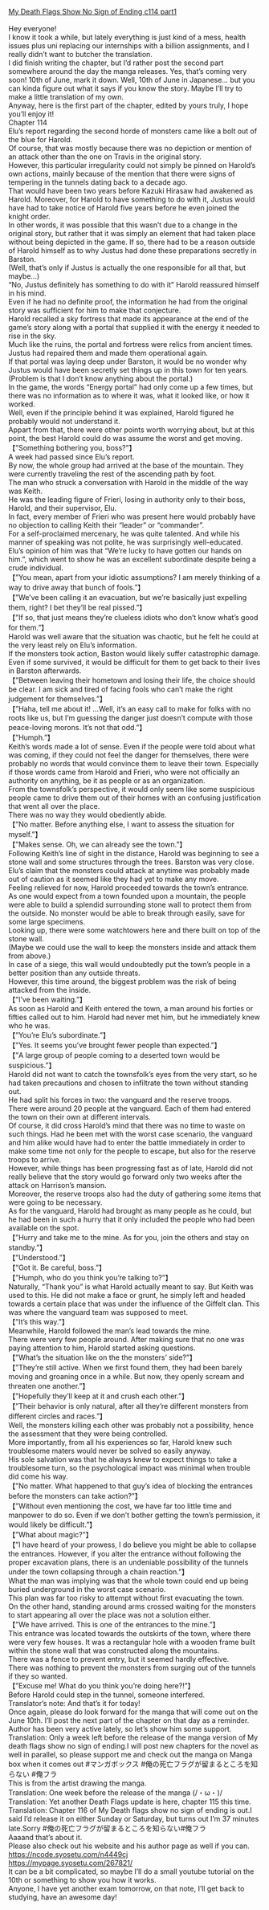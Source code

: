 [My Death Flags Show No Sign of Ending c114 part1](https://defiring.com/2020/06/04/my-death-flags-show-no-sign-of-ending-chapter-114-part-1/?utm_source=rss&amp,utm_medium=rss&amp,utm_campaign=my-death-flags-show-no-sign-of-ending-chapter-114-part-1)
<br/><br/>
Hey everyone!<br/>
I know it took a while, but lately everything is just kind of a mess, health issues plus uni replacing our internships with a billion assignments, and I really didn’t want to butcher the translation.<br/>
I did finish writing the chapter, but I’d rather post the second part somewhere around the day the manga releases. Yes, that’s coming very soon! 10th of June, mark it down. Well, 10th of June in Japanese… but you can kinda figure out what it says if you know the story. Maybe I’ll try to make a little translation of my own.<br/>
Anyway, here is the first part of the chapter, edited by yours truly, I hope you’ll enjoy it!<br/>
Chapter 114<br/>
Elu’s report regarding the second horde of monsters came like a bolt out of the blue for Harold. <br/>
Of course, that was mostly because there was no depiction or mention of an attack other than the one on Travis in the original story. <br/>
However, this particular irregularity could not simply be pinned on Harold’s own actions, mainly because of the mention that there were signs of tempering in the tunnels dating back to a decade ago. <br/>
That would have been two years before Kazuki Hirasaw had awakened as Harold. Moreover, for Harold to have something to do with it, Justus would have had to take notice of Harold five years before he even joined the knight order. <br/>
In other words, it was possible that this wasn’t due to a change in the original story, but rather that it was simply an element that had taken place without being depicted in the game. If so, there had to be a reason outside of Harold himself as to why Justus had done these preparations secretly in Barston. <br/>
(Well, that’s only if Justus is actually the one responsible for all that, but maybe…)<br/>
“No, Justus definitely has something to do with it” Harold reassured himself in his mind. <br/>
Even if he had no definite proof, the information he had from the original story was sufficient for him to make that conjecture. <br/>
Harold recalled a sky fortress that made its appearance at the end of the game’s story along with a portal that supplied it with the energy it needed to rise in the sky.<br/>
Much like the ruins, the portal and fortress were relics from ancient times. Justus had repaired them and made them operational again.<br/>
If that portal was laying deep under Barston, it would be no wonder why Justus would have been secretly set things up in this town for ten years. <br/>
(Problem is that I don’t know anything about the portal.)<br/>
In the game, the words “Energy portal” had only come up a few times, but there was no information as to where it was, what it looked like, or how it worked. <br/>
Well, even if the principle behind it was explained, Harold figured he probably would not understand it. <br/>
Appart from that, there were other points worth worrying about, but at this point, the best Harold could do was assume the worst and get moving. <br/>
【”Something bothering you, boss?”】<br/>
A week had passed since Elu’s report. <br/>
By now, the whole group had arrived at the base of the mountain. They were currently traveling the rest of the ascending path by foot. <br/>
The man who struck a conversation with Harold in the middle of the way was Keith.<br/>
He was the leading figure of Frieri, losing in authority only to their boss, Harold, and their supervisor, Elu.<br/>
In fact, every member of Frieri who was present here would probably have no objection to calling Keith their “leader” or “commander”. <br/>
 For a self-proclaimed mercenary, he was quite talented. And while his manner of speaking was not polite, he was surprisingly well-educated. <br/>
Elu’s opinion of him was that “We’re lucky to have gotten our hands on him.”, which went to show he was an excellent subordinate despite being a crude individual. <br/>
【”You mean, apart from your idiotic assumptions? I am merely thinking of a way to drive away that bunch of fools.”】<br/>
【”We’ve been calling it an evacuation, but we’re basically just expelling them, right? I bet they’ll be real pissed.”】<br/>
【”If so, that just means they’re clueless idiots who don’t know what’s good for them.”】<br/>
Harold was well aware that the situation was chaotic, but he felt he could at the very least rely on Elu’s information. <br/>
If the monsters took action, Baston would likely suffer catastrophic damage. <br/>
Even if some survived, it would be difficult for them to get back to their lives in Barston afterwards.<br/>
 【”Between leaving their hometown and losing their life, the choice should be clear. I am sick and tired of facing fools who can’t make the right judgement for themselves.”】 <br/>
【”Haha, tell me about it! …Well, it’s an easy call to make for folks with no roots like us, but I’m guessing the danger just doesn’t compute with those peace-loving morons. It’s not that odd.”】<br/>
【”Humph.”】<br/>
Keith’s words made a lot of sense. Even if the people were told about what was coming, if they could not feel the danger for themselves, there were probably no words that would convince them to leave their town. Especially if those words came from Harold and Frieri, who were not officially an authority on anything, be it as people or as an organization. <br/>
From the townsfolk’s perspective, it would only seem like some suspicious people came to drive them out of their homes with an confusing justification that went all over the place. <br/>
There was no way they would obediently abide. <br/>
【”No matter. Before anything else, I want to assess the situation for myself.”】<br/>
【”Makes sense. Oh, we can already see the town.”】<br/>
Following Keith’s line of sight in the distance, Harold was beginning to see a stone wall and some structures through the trees. Barston was very close. <br/>
Elu’s claim that the monsters could attack at anytime was probably made out of caution as it seemed like they had yet to make any move. <br/>
Feeling relieved for now, Harold proceeded towards the town’s entrance. <br/>
As one would expect from a town founded upon a mountain, the people were able to build a splendid surrounding stone wall to protect them from the outside. No monster would be able to break through easily, save for some large specimens.  <br/>
Looking up, there were some watchtowers here and there built on top of the stone wall. <br/>
(Maybe we could use the wall to keep the monsters inside and attack them from above.)<br/>
In case of a siege, this wall would undoubtedly put the town’s people in a better position than any outside threats. <br/>
However, this time around, the biggest problem was the risk of being attacked from the inside. <br/>
【”I’ve been waiting.”】<br/>
As soon as Harold and Keith entered the town, a man around his forties or fifties called out to him. Harold had never met him, but he immediately knew who he was. <br/>
【”You’re Elu’s subordinate.”】<br/>
【”Yes. It seems you’ve brought fewer people than expected.”】<br/>
【”A large group of people coming to a deserted town would be suspicious.”】<br/>
Harold did not want to catch the townsfolk’s eyes from the very start, so he had taken precautions and chosen to infiltrate the town without standing out.<br/>
He had split his forces in two: the vanguard and the reserve troops.<br/>
There were around 20 people at the vanguard. Each of them had entered the town on their own at different intervals.<br/>
Of course, it did cross Harold’s mind that there was no time to waste on such things. Had he been met with the worst case scenario, the vanguard and him alike would have had to enter the battle immediately in order to make some time not only for the people to escape, but also for the reserve troops to arrive.<br/>
However, while things has been progressing fast as of late, Harold did not really believe that the story would go forward only two weeks after the attack on Harrison’s mansion. <br/>
Moreover, the reserve troops also had the duty of gathering some items that were going to be necessary. <br/>
As for the vanguard, Harold had brought as many people as he could, but he had been in such a hurry that it only included the people who had been available on the spot. <br/>
【”Hurry and take me to the mine. As for you, join the others and stay on standby.”】<br/>
【”Understood.”】<br/>
【”Got it. Be careful, boss.”】<br/>
【”Humph, who do you think you’re talking to?”】<br/>
Naturally, “Thank you” is what Harold actually meant to say. But Keith was used to this. He did not make a face or grunt, he simply left and headed towards a certain place that was under the influence of the Giffelt clan. This was where the vanguard team was supposed to meet.<br/>
【”It’s this way.”】<br/>
Meanwhile, Harold followed the man’s lead towards the mine. <br/>
There were very few people around. After making sure that no one was paying attention to him, Harold started asking questions. <br/>
【”What’s the situation like on the the monsters’ side?”】<br/>
【”They’re still active. When we first found them, they had been barely moving and groaning once in a while. But now, they openly scream and threaten one another.”】<br/>
【”Hopefully they’ll keep at it and crush each other.”】<br/>
【”Their behavior is only natural, after all they’re different monsters from different circles and races.”】<br/>
Well, the monsters killing each other was probably not a possibility, hence the assessment that they were being controlled.  <br/>
More importantly, from all his experiences so far, Harold knew such troublesome maters would never be solved so easily anyway.<br/>
His sole salvation was that he always knew to expect things to take a troublesome turn, so the psychological impact was minimal when trouble did come his way. <br/>
【”No matter. What happened to that guy’s idea of blocking the entrances before the monsters can take action?”】<br/>
【”Without even mentioning the cost, we have far too little time and manpower to do so. Even if we don’t bother getting the town’s permission, it would likely be difficult.”】<br/>
【”What about magic?”】<br/>
【”I have heard of your prowess, I do believe you might be able to collapse the entrances. However, if you alter the entrance without following the proper excavation plans, there is an undeniable possibility of the tunnels under the town collapsing through a chain reaction.”】<br/>
What the man was implying was that the whole town could end up being buried underground in the worst case scenario. <br/>
This plan was far too risky to attempt without first evacuating the town. <br/>
On the other hand, standing around arms crossed waiting for the monsters to start appearing all over the place was not a solution either. <br/>
【”We have arrived. This is one of the entrances to the mine.”】<br/>
This entrance was located towards the outskirts of the town, where there were very few houses. It was a rectangular hole with a wooden frame built within the stone wall that was constructed along the mountains. <br/>
There was a fence to prevent entry, but it seemed hardly effective. <br/>
There was nothing to prevent the monsters from surging out of the tunnels if they so wanted. <br/>
【”Excuse me! What do you think you’re doing here?!”】<br/>
Before Harold could step in the tunnel, someone interfered. <br/>
Translator’s note: And that’s it for today!<br/>
Once again, please do look forward for the manga that will come out on the June 10th. I’ll post the next part of the chapter on that day as a reminder.<br/>
Author has been very active lately, so let’s show him some support.<br/>
Translation: Only a week left before the release of the manga version of My death flags show no sign of ending.I will post new chapters for the novel as well in parallel, so please support me and check out the manga on Manga box when it comes out #マンガボックス #俺の死亡フラグが留まるところを知らない #俺フラ<br/>
This is from the artist drawing the manga.<br/>
Translation: One week before the release of the manga (/・ω・)/ <br/>
Translation: Yet another Death Flags update is here, chapter 115 this time.<br/>
Translation: Chapter 116 of My Death flags show no sign of ending is out.I said I’d release it on either Sunday or Saturday, but turns out I’m 37 minutes late.Sorry #俺の死亡フラグが留まるところを知らない#俺フラ<br/>
Aaaand that’s about it. <br/>
Please also check out his website and his author page as well if you can.<br/>
https://ncode.syosetu.com/n4449cj<br/>
https://mypage.syosetu.com/267821/<br/>
It can be a bit complicated, so maybe I’ll do a small youtube tutorial on the 10th or something to show you how it works.<br/>
Anyone, I have yet another exam tomorrow, on that note, I’ll get back to studying, have an awesome day!<br/>
